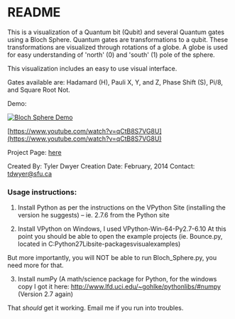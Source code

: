 # README #

This is a visualization of a Quantum bit (Qubit) and several Quantum gates using a Bloch Sphere. Quantum gates are transformations to a qubit. These transformations are visualized through rotations of a globe. A globe is used for easy understanding of 'north' (0) and 'south' (1) pole of the sphere. 

This visualization includes an easy to use visual interface. 

Gates available are: Hadamard (H), Pauli X, Y, and Z, Phase Shift (S), Pi/8, and Square Root Not.

Demo: 

[![Bloch Sphere Demo](http://img.youtube.com/vi/qCtB8S7VG8U/0.jpg)](http://www.youtube.com/watch?v=qCtB8S7VG8U)

[https://www.youtube.com/watch?v=qCtB8S7VG8U](https://www.youtube.com/watch?v=qCtB8S7VG8U)

Project Page: [here](https://tqdlab.wordpress.com/portfolio/phd-research-project-quantum-gate-and-qubit-visualization-using-a-bloch-sphere/) 

Created By: Tyler Dwyer
Creation Date: February, 2014
Contact: tdwyer@sfu.ca
### Usage instructions: ###

1) Install Python as per the instructions on the VPython Site (installing the version he suggests) – ie. 2.7.6 from the Python site

2) Install VPython on Windows, I used VPython-Win-64-Py2.7-6.10
At this point you should be able to open the example projects (ie. Bounce.py, located in C:Python27Libsite-packagesvisualexamples)

But more importantly, you will NOT be able to run Bloch_Sphere.py, you need more for that.

3) Install numPy (A math/science package for Python, for the windows copy I got it here: http://www.lfd.uci.edu/~gohlke/pythonlibs/#numpy (Version 2.7 again)

That *should* get it working. Email me if you run into troubles.